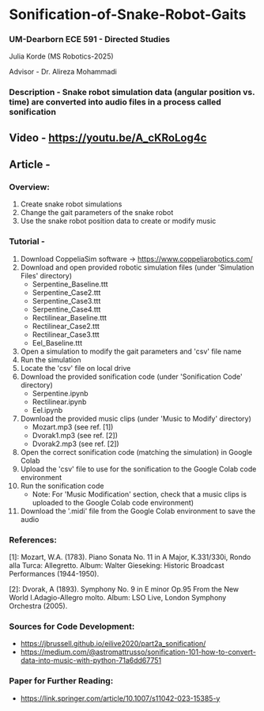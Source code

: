 # Sonification-of-Snake-Robot-Gaits

### UM-Dearborn ECE 591 - Directed Studies

Julia Korde (MS Robotics-2025)

Advisor - Dr. Alireza Mohammadi


### Description - Snake robot simulation data (angular position vs. time) are converted into audio files in a process called sonification

## Video - https://youtu.be/A_cKRoLog4c

## Article - 

### Overview:
1. Create snake robot simulations
2. Change the gait parameters of the snake robot
3. Use the snake robot position data to create or modify music
  
### Tutorial - 
1. Download CoppeliaSim software -> https://www.coppeliarobotics.com/
2. Download and open provided robotic simulation files (under 'Simulation Files' directory)
   - Serpentine_Baseline.ttt
   - Serpentine_Case2.ttt
   - Serpentine_Case3.ttt
   - Serpentine_Case4.ttt
   - Rectilinear_Baseline.ttt
   - Rectilinear_Case2.ttt
   - Rectilinear_Case3.ttt
   - Eel_Baseline.ttt
3. Open a simulation to modify the gait parameters and 'csv' file name
4. Run the simulation
5. Locate the 'csv' file on local drive
6. Download the provided sonification code (under 'Sonification Code' directory)
   - Serpentine.ipynb
   - Rectilinear.ipynb
   - Eel.ipynb
7. Download the provided music clips (under 'Music to Modify' directory)
   - Mozart.mp3 (see ref. [1])
   - Dvorak1.mp3 (see ref. [2])
   - Dvorak2.mp3 (see ref. [2])
9. Open the correct sonification code (matching the simulation) in Google Colab
10.  Upload the 'csv' file to use for the sonification to the Google Colab code environment
11. Run the sonification code
    - Note: For 'Music Modification' section, check that a music clips is uploaded to the Google Colab code environment)
12. Download the '.midi' file from the Google Colab environment to save the audio

### References:

[1]: Mozart, W.A. (1783). Piano Sonata No. 11 in A Major, K.331/330i, Rondo alla Turca: Allegretto. Album: Walter Gieseking: Historic Broadcast Performances (1944-1950).

[2]: Dvorak, A (1893). Symphony No. 9 in E minor Op.95 From the New World I.Adagio-Allegro molto. Album: LSO Live, London Symphony Orchestra (2005).

### Sources for Code Development:
- https://jbrussell.github.io/eilive2020/part2a_sonification/
- https://medium.com/@astromattrusso/sonification-101-how-to-convert-data-into-music-with-python-71a6dd67751

### Paper for Further Reading:
- https://link.springer.com/article/10.1007/s11042-023-15385-y
